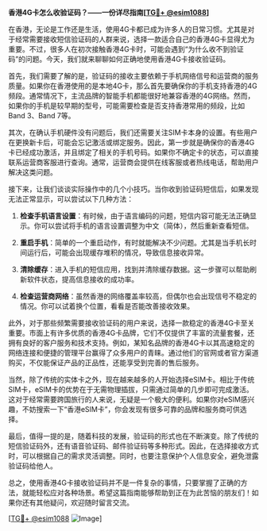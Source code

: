 **香港4G卡怎么收验证码？——一份详尽指南[[TG💪+ @esim1088](https://t.me/s/esim1088)]**

在香港，无论是工作还是生活，使用4G卡都已成为许多人的日常习惯。尤其是对于经常需要接收短信验证码的人群来说，选择一款适合自己的香港4G卡显得尤为重要。不过，很多人在初次接触香港4G卡时，可能会遇到“为什么收不到验证码”的问题。今天，我们就来聊聊如何正确地使用香港4G卡接收验证码。

首先，我们需要了解的是，验证码的接收主要依赖于手机网络信号和运营商的服务质量。如果你在香港使用的是本地4G卡，那么首先要确保你的手机支持香港的4G频段。通常情况下，主流品牌的智能手机都能很好地兼容香港的4G网络。然而，如果你的手机是较早期的型号，可能需要检查是否支持香港常用的频段，比如Band 3、Band 7等。

其次，在确认手机硬件没有问题后，我们还需要关注SIM卡本身的设置。有些用户在更换新卡后，可能会忘记激活或绑定服务。因此，第一步就是确保你的香港4G卡已经成功激活，并且绑定了相关的手机号码。如果你不确定卡的状态，可以直接联系运营商客服进行查询。通常，运营商会提供在线客服或者热线电话，帮助用户解决这类问题。

接下来，让我们谈谈实际操作中的几个小技巧。当你收到验证码短信后，如果发现无法正常显示，可以尝试以下几种方法：

1. **检查手机语言设置**：有时候，由于语言编码的问题，短信内容可能无法正确显示。你可以尝试将手机的语言设置调整为中文（简体），然后重新查看短信。

2. **重启手机**：简单的一个重启动作，有时就能解决不少问题。尤其是当手机长时间运行后，可能会出现缓存堆积的情况，导致信息接收异常。

3. **清除缓存**：进入手机的短信应用，找到并清除缓存数据。这一步骤可以帮助刷新软件状态，提高信息接收的成功率。

4. **检查运营商网络**：虽然香港的网络覆盖率较高，但偶尔也会出现信号不稳定的情况。你可以试着换个位置，看看是否能改善接收效果。

此外，对于那些频繁需要接收验证码的用户来说，选择一款稳定的香港4G卡至关重要。市面上有许多优质的香港4G卡品牌，它们不仅提供了丰富的流量套餐，还拥有良好的客户服务和技术支持。例如，某知名品牌的香港4G卡以其高速稳定的网络连接和便捷的管理平台赢得了众多用户的青睐。通过他们的官网或者官方渠道购买，不仅能保证产品的正品性，还能享受到完善的售后服务。

当然，除了传统的实体卡之外，现在越来越多的人开始选择eSIM卡。相比于传统SIM卡，eSIM卡的优势在于无需物理插拔，只需通过简单的几步即可完成激活。这对于经常需要跨国旅行的人来说，无疑是一个极大的便利。如果你对eSIM感兴趣，不妨搜索一下“香港eSIM卡”，你会发现有很多可靠的品牌和服务商可供选择。

最后，值得一提的是，随着科技的发展，验证码的形式也在不断演变。除了传统的短信验证码外，还有语音验证码、邮件验证码等多种形式。因此，在选择接收方式时，可以根据自己的需求灵活调整。同时，也要注意保护个人信息安全，避免泄露验证码给他人。

总之，使用香港4G卡接收验证码并不是一件复杂的事情，只要掌握了正确的方法，就能轻松应对各种场景。希望这篇指南能够帮助到正在为此苦恼的朋友们！如果你还有其他疑问，欢迎随时留言交流。

[[TG💪+ @esim1088](https://t.me/s/esim1088) ![Image](https://i.postimg.cc/4NQfJmqS/Snipaste-2025-05-13-00-14-12.png)]